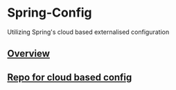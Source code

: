 # Spring-Config
Utilizing Spring's cloud based externalised configuration
## [Overview](https://spring.io/projects/spring-cloud-config)
## [Repo for cloud based config](https://github.com/vkku/config-repo.git)
